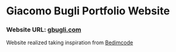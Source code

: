 # Giacomo Bugli Portfolio Website

### Website URL: [gbugli.com](gbugli.com)

Website realized taking inspiration from [Bedimcode](https://github.com/bedimcode/portfolio-responsive-complete.git)
